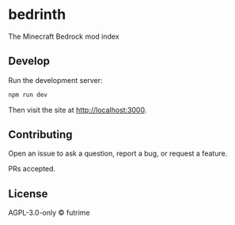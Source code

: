 # bedrinth

The Minecraft Bedrock mod index

## Develop

Run the development server:

```sh
npm run dev
```

Then visit the site at <http://localhost:3000>.

## Contributing

Open an issue to ask a question, report a bug, or request a feature.

PRs accepted.

## License

AGPL-3.0-only © futrime
